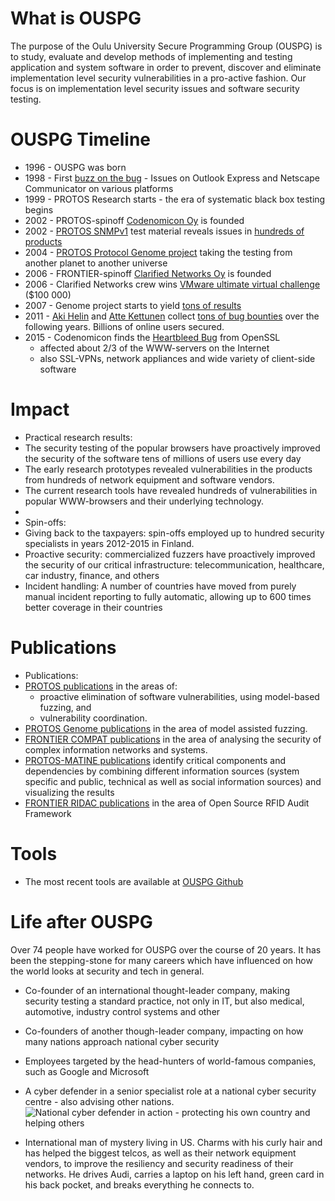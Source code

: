 # What is OUSPG

The purpose of the Oulu University Secure Programming Group (OUSPG) is to study, evaluate and develop methods of
implementing and testing application and system software in order to prevent, discover and eliminate implementation level security vulnerabilities in a pro-active fashion. Our focus is on implementation level security issues and software security testing.


# OUSPG Timeline

 * 1996 - OUSPG was born
 * 1998 - First [buzz on the bug](http://sunsite.uakom.sk/sunworldonline/swol-08-1998/swol-08-emailbug.html) - Issues on Outlook Express and Netscape Communicator on various platforms
 * 1999 - PROTOS Research starts - the era of systematic black box testing begins
 * 2002 - PROTOS-spinoff [Codenomicon Oy](http://www.codenomicon.com/) is founded
 * 2002 - [PROTOS SNMPv1](https://www.ee.oulu.fi/research/ouspg/PROTOS_Test-Suite_c06-snmpv1) test material reveals issues in [hundreds of products](http://www.cert.org/historical/advisories/CA-2002-03.cfm#vendors)
 * 2004 - [PROTOS Protocol Genome project](https://www.ee.oulu.fi/research/ouspg/genome/) taking the testing from another planet to another universe
 * 2006 - FRONTIER-spinoff [Clarified Networks Oy](https://www.clarifiednetworks.com/) is founded
 * 2006 - Clarified Networks crew wins [VMware ultimate virtual challenge](http://www.vmware.com/mena/company/news/releases/uvac_winners) ($100 000)
 * 2007 - Genome project starts to yield [tons of results](https://github.com/aoh/radamsa#some-known-results)
 * 2011 - [Aki Helin](https://github.com/aoh) and [Atte Kettunen](https://youtu.be/RScnahkajKw) collect [tons of bug bounties](https://www.chromium.org/Home/chromium-security/hall-of-fame) over the following years. Billions of online users secured.
 * 2015 - Codenomicon finds the [Heartbleed Bug](http://heartbleed.com/) from OpenSSL
   * affected about 2/3 of the WWW-servers on the Internet
   * also SSL-VPNs, network appliances and wide variety of client-side software

# Impact

 * Practical research results:
  * The security testing of the popular browsers have proactively improved the security of the software tens of millions of users use every day
  * The early research prototypes revealed vulnerabilities in the products from hundreds of network equipment and software vendors.
  * The current research tools have revealed hundreds of vulnerabilities in popular WWW-browsers and their underlying technology. 
  *
 * Spin-offs:
  * Giving back to the taxpayers: spin-offs employed up to hundred security specialists in years 2012-2015 in Finland.  
  * Proactive security: commercialized fuzzers have proactively improved the security of our critical infrastructure: telecommunication, healthcare, car industry, finance, and others
  * Incident handling: A number of countries have moved from purely manual incident reporting to fully automatic, allowing up to 600 times better coverage in their countries

# Publications

* Publications:
 * [PROTOS publications](https://www.ee.oulu.fi/research/ouspg/Protos)  in the areas of:
   * proactive elimination of software vulnerabilities, using model-based fuzzing, and
   * vulnerability coordination.
 * [PROTOS Genome publications](https://www.ee.oulu.fi/research/ouspg/genome) in the area of model assisted fuzzing.
 * [FRONTIER COMPAT publications](https://www.ee.oulu.fi/research/ouspg/Frontier-Compat) in the area of analysing the security of complex information networks and systems.
 * [PROTOS-MATINE publications](https://www.ee.oulu.fi/research/ouspg/PROTOS-MATINE) identify critical components and dependencies by combining different information sources (system specific and public, technical as well as social information sources) and visualizing the results
 * [FRONTIER RIDAC publications](https://www.ee.oulu.fi/research/ouspg/RIDAC/Publications) in the area of Open Source RFID Audit Framework

# Tools

 * The most recent tools are available at [OUSPG Github](https://github.com/ouspg)


# Life after OUSPG

Over 74 people have worked for OUSPG over the course of 20 years.
It has been the stepping-stone for many careers which have influenced on how the
 world looks at security and tech in general.

 * Co-founder of an international thought-leader company, making security testing
   a standard practice, not only in IT, but also medical, automotive, industry
   control systems and other

 * Co-founders of another though-leader company, impacting on how many nations
  approach national cyber security

 * Employees targeted by the head-hunters of world-famous companies, such as
   Google and Microsoft

 * A cyber defender in a senior specialist role at a national cyber security centre - also advising other nations.
![National cyber defender in action - protecting his own country and helping others](defender.png)

 * International man of mystery living in US. Charms with his curly hair and has helped the biggest telcos, as well as their network equipment vendors, to improve the resiliency and security readiness of their networks. He drives Audi, carries a laptop on his left hand, green card in his back pocket, and breaks everything he connects to.
